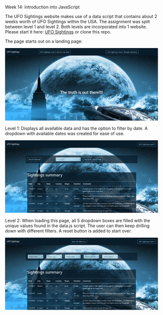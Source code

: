 Week 14: Introduction into JavaScript

The UFO Sightings website makes use of a data script that contains about 2 weeks worth of UFO Sightings within the USA. The assignment was split between level 1 and level 2. Both levels are incorporated into 1 website. Please start it here: [UFO Sightings](https://dutchds.github.io/UFO-Level-1-and-2/index.html) or clone this repo.

The page starts out on a landing page:

![landing.png](UFO-Level-1-and-2/static/images/landing.png) 

Level 1: Displays all available data and has the option to filter by date. A dropdown with available dates was created for ease of use.

![level1.png](UFO-Level-1-and-2/static/images/level1.png) 

Level 2: When loading this page, all 5 dropdown boxes are filled with the unique values found in the data.js script. The user can then keep drilling down with different filters. A reset button is added to start over.

![level2.png](UFO-Level-1-and-2/static/images/level2.png) 

